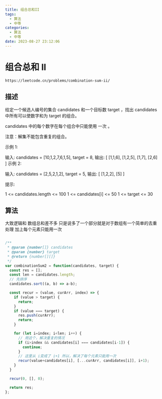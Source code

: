 ```yaml
---
title: 组合总和II
tags:
  - 算法
  - 中等
categories:
  - 算法
  - 中等
date: 2023-08-27 23:12:06
---
```


# 组合总和 II


```
https://leetcode.cn/problems/combination-sum-ii/
```

## 描述

给定一个候选人编号的集合 candidates 和一个目标数 target ，找出 candidates 中所有可以使数字和为 target 的组合。

candidates 中的每个数字在每个组合中只能使用 一次 。

注意：解集不能包含重复的组合。 

 

示例 1:

输入: candidates = [10,1,2,7,6,1,5], target = 8,
输出:
[
[1,1,6],
[1,2,5],
[1,7],
[2,6]
]
示例 2:

输入: candidates = [2,5,2,1,2], target = 5,
输出:
[
[1,2,2],
[5]
]
 

提示:

1 <= candidates.length <= 100
1 <= candidates[i] <= 50
1 <= target <= 30

## 算法

大致逻辑和 数组总和差不多
只是说多了一个部分就是对于数组有一个简单的去重处理
加上每个元素只能用一次

```JavaScript

/**
 * @param {number[]} candidates
 * @param {number} target
 * @return {number[][]}
 */
var combinationSum2 = function(candidates, target) {
  const res = [];
  const len = candidates.length;
  // 先排序
  candidates.sort((a, b) => a-b);

  const recur = (value, curArr, index) => {
    if (value > target) {
      return;
    }
    if (value === target) {
      res.push(curArr);
      return;
    }

    for (let i=index; i<len; i++) {
      // 用这个，解决重复的情况
      if (i>index && candidates[i] === candidates[i-1]) {
        continue;
      }
      // 这里从 i变成了 i+1 所以，解决了每个元素只能用一次
      recur(value+candidates[i], [...curArr, candidates[i]], i+1);
    }
  }

  recur(0, [], 0);

  return res;
};

```


